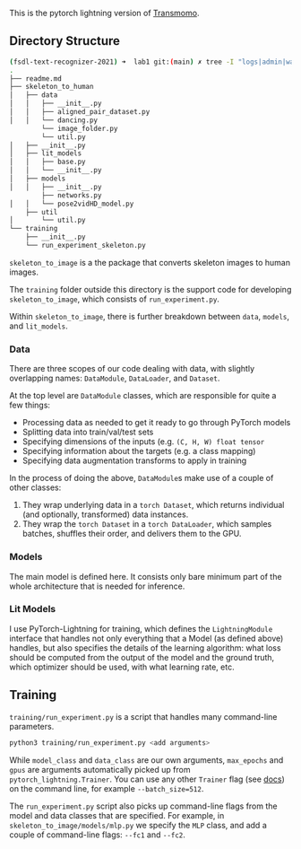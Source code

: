 This is the pytorch lightning version of [Transmomo](https://github.com/yzhq97/transmomo.pytorch). 

## Directory Structure

```sh
(fsdl-text-recognizer-2021) ➜  lab1 git:(main) ✗ tree -I "logs|admin|wandb|__pycache__"
.
├── readme.md
├── skeleton_to_human
│   ├── data
│   │   ├── __init__.py
│   │   ├── aligned_pair_dataset.py
│   │   └── dancing.py
        └── image_folder.py
        └── util.py
│   ├── __init__.py
│   ├── lit_models
│   │   ├── base.py
│   │   └── __init__.py
│   ├── models
│   │   ├── __init__.py
        ├── networks.py
│   │   └── pose2vidHD_model.py
    ├── util
│       └── util.py
└── training
    ├── __init__.py
    └── run_experiment_skeleton.py
```

`skeleton_to_image` is a the package that converts skeleton images to human images.

The `training` folder outside this directory is the support code for developing `skeleton_to_image`, which consists of `run_experiment.py`.

Within `skeleton_to_image`, there is further breakdown between `data`, `models`, and `lit_models`.


### Data

There are three scopes of our code dealing with data, with slightly overlapping names: `DataModule`, `DataLoader`, and `Dataset`.

At the top level are `DataModule` classes, which are responsible for quite a few things:

- Processing data as needed to get it ready to go through PyTorch models
- Splitting data into train/val/test sets
- Specifying dimensions of the inputs (e.g. `(C, H, W) float tensor`
- Specifying information about the targets (e.g. a class mapping)
- Specifying data augmentation transforms to apply in training

In the process of doing the above, `DataModule`s make use of a couple of other classes:

1. They wrap underlying data in a `torch Dataset`, which returns individual (and optionally, transformed) data instances.
2. They wrap the `torch Dataset` in a `torch DataLoader`, which samples batches, shuffles their order, and delivers them to the GPU.

### Models

The main model is defined here. It consists only bare minimum part of the whole architecture that is needed for inference. 

### Lit Models

I use PyTorch-Lightning for training, which defines the `LightningModule` interface that handles not only everything that a Model (as defined above) handles, but also specifies the details of the learning algorithm: what loss should be computed from the output of the model and the ground truth, which optimizer should be used, with what learning rate, etc.

## Training

`training/run_experiment.py` is a script that handles many command-line parameters.


```sh
python3 training/run_experiment.py <add arguments>
```

While `model_class` and `data_class` are our own arguments, `max_epochs` and `gpus` are arguments automatically picked up from `pytorch_lightning.Trainer`.
You can use any other `Trainer` flag (see [docs](https://pytorch-lightning.readthedocs.io/en/latest/trainer.html#trainer-flags)) on the command line, for example `--batch_size=512`.

The `run_experiment.py` script also picks up command-line flags from the model and data classes that are specified.
For example, in `skeleton_to_image/models/mlp.py` we specify the `MLP` class, and add a couple of command-line flags: `--fc1` and `--fc2`.

